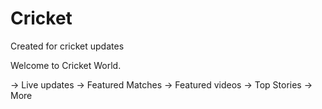# Cricket
Created for cricket updates


Welcome to Cricket World.

-> Live updates
-> Featured Matches
-> Featured videos 
-> Top Stories
-> More
